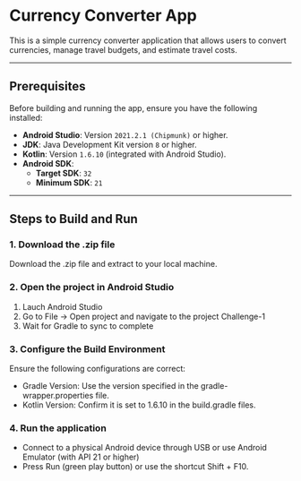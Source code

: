 # Currency Converter App

This is a simple currency converter application that allows users to convert currencies, manage travel budgets, and estimate travel costs.

---

## Prerequisites

Before building and running the app, ensure you have the following installed:

- **Android Studio**: Version `2021.2.1 (Chipmunk)` or higher.
- **JDK**: Java Development Kit version `8` or higher.
- **Kotlin**: Version `1.6.10` (integrated with Android Studio).
- **Android SDK**:
  - **Target SDK**: `32`
  - **Minimum SDK**: `21`

---

## Steps to Build and Run

### 1. Download the .zip file 

Download the .zip file and extract to your local machine.

### 2. Open the project in Android Studio

1. Lauch Android Studio
2. Go to File -> Open project and navigate to the project Challenge-1
3. Wait for Gradle to sync to complete

### 3.  Configure the Build Environment

Ensure the following configurations are correct:
- Gradle Version: Use the version specified in the gradle-wrapper.properties file.
- Kotlin Version: Confirm it is set to 1.6.10 in the build.gradle files.

### 4. Run the application

- Connect to a physical Android device through USB or use Android Emulator (with API 21 or higher)
- Press Run (green play button) or use the shortcut Shift + F10.
